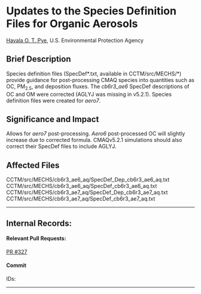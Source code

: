 # Updates to the Species Definition Files for Organic Aerosols

[Havala O. T. Pye](mailto:pye.havala@epa.gov), U.S. Environmental Protection Agency

## Brief Description
Species definition files (SpecDef*.txt, available in CCTM/src/MECHS/\*) provide guidance
for post-processing CMAQ species into quantities such as OC, PM<sub>2.5</sub>, and deposition fluxes.  The *cb6r3_ae6* SpecDef descriptions 
of OC and OM were corrected (AGLYJ was missing in v5.2.1). Species 
definition files were created for *aero7*.                    

## Significance and Impact
Allows for *aero7* post-processing. *Aero6* post-processed OC will slightly increase due to corrected
formula. CMAQv5.2.1 simulations should also correct their SpecDef files to 
include AGLYJ.
                       

## Affected Files
CCTM/src/MECHS/cb6r3_ae6_aq/SpecDef_Dep_cb6r3_ae6_aq.txt  
CCTM/src/MECHS/cb6r3_ae6_aq/SpecDef_cb6r3_ae6_aq.txt   
CCTM/src/MECHS/cb6r3_ae7_aq/SpecDef_Dep_cb6r3_ae7_aq.txt  
CCTM/src/MECHS/cb6r3_ae7_aq/SpecDef_cb6r3_ae7_aq.txt                  


-----
## Internal Records:
#### Relevant Pull Requests:
[PR #327](https://github.com/USEPA/CMAQ_Dev/pull/327)

#### Commit 
IDs:                        


-----

